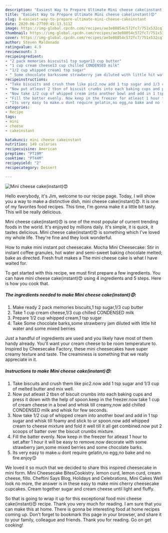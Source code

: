 ```yaml
---
description: "Easiest Way to Prepare Ultimate Mini cheese cake(instant)😍"
title: "Easiest Way to Prepare Ultimate Mini cheese cake(instant)😍"
slug: 8-easiest-way-to-prepare-ultimate-mini-cheese-cakeinstant
date: 2020-06-27T09:45:13.511Z
image: https://img-global.cpcdn.com/recipes/ae3e08054c572fc7/751x532cq70/mini-cheese-cakeinstant😍-recipe-main-photo.jpg
thumbnail: https://img-global.cpcdn.com/recipes/ae3e08054c572fc7/751x532cq70/mini-cheese-cakeinstant😍-recipe-main-photo.jpg
cover: https://img-global.cpcdn.com/recipes/ae3e08054c572fc7/751x532cq70/mini-cheese-cakeinstant😍-recipe-main-photo.jpg
author: Steven Maldonado
ratingvalue: 4.9
reviewcount: 3
recipeingredient:
- "2 pack memories biscuits1 tsp sugar13 cup butter"
- "1 cup cream cheese13 cup chilled CONDENSED milk"
- "1/2 cup whipped cream1 tsp sugar"
- " Some chocolate barkssome strawberry jam diluted with little hit water and some mixed berries"
recipeinstructions:
- "Take biscuits and crush them like pic2.now add 1 tsp sugar and 1/3 cup of melted butter and mix well."
- "Now put atleast 2 tbsn of biscuit crumbs into each baking cups and press it down with the help of spoon.keep in the freezer.now take 1 cup of cream cheese in a bowl and whisk till creamy,now add chilled CONDENSED milk and whisk for few seconds."
- "Now take 1/2 cup of whipped cream into another bowl and add in 1 tsp sugar and whisk till foamy and stick to ur spoon.now add whipped cream to cheese mixture and fold it well till it all get combined.now put 2 scoops of batter over the biscuit crumbs mixture."
- "Fill the batter evenly. Now keep in the freezer for atleast 1 hour to set.after 1 hour it will be easy to remove.now decorate with some strawberry jam,some mixed berries and some chocolate barks."
- "Its very easy to make.u dont require gelatin,no egg,no bake and no fire.enjoy😊"
categories:
- Recipe
tags:
- mini
- cheese
- cakeinstant

katakunci: mini cheese cakeinstant 
nutrition: 149 calories
recipecuisine: American
preptime: "PT19M"
cooktime: "PT44M"
recipeyield: "2"
recipecategory: Dessert

---
```



![Mini cheese cake(instant)😍](https://img-global.cpcdn.com/recipes/ae3e08054c572fc7/751x532cq70/mini-cheese-cakeinstant😍-recipe-main-photo.jpg)

Hello everybody, it's Jim, welcome to our recipe page. Today, I will show you a way to make a distinctive dish, mini cheese cake(instant)😍. It is one of my favorites food recipes. This time, I'm gonna make it a little bit tasty. This will be really delicious.

Mini cheese cake(instant)😍 is one of the most popular of current trending foods in the world. It's enjoyed by millions daily. It's simple, it is quick, it tastes delicious. Mini cheese cake(instant)😍 is something which I've loved my whole life. They're fine and they look wonderful.

How to make mini instant pot cheesecake. Mocha Mini Cheesecake: Stir in instant coffee granules, hot water and semi-sweet baking chocolate melted; bake as directed. Fresh fruit makes a The mini cheese cake is what I have waited for.


To get started with this recipe, we must first prepare a few ingredients. You can have mini cheese cake(instant)😍 using 4 ingredients and 5 steps. Here is how you cook that.

<!--inarticleads1-->

##### The ingredients needed to make Mini cheese cake(instant)😍:

1. Make ready 2 pack memories biscuits,1 tsp sugar,1/3 cup butter
1. Take 1 cup cream cheese,1/3 cup chilled CONDENSED milk
1. Prepare 1/2 cup whipped cream,1 tsp sugar
1. Take  Some chocolate barks,some strawberry jam diluted with little hit water and some mixed berries


Just a handful of ingredients are used and you likely have most of them handy already. You&#39;ll want your cream cheese to be room temperature to. Inspired by Cheesecake Factory, these mini cheesecakes have super creamy texture and taste. The creaminess is something that we really appreciate in it. 

<!--inarticleads2-->

##### Instructions to make Mini cheese cake(instant)😍:

1. Take biscuits and crush them like pic2.now add 1 tsp sugar and 1/3 cup of melted butter and mix well.
1. Now put atleast 2 tbsn of biscuit crumbs into each baking cups and press it down with the help of spoon.keep in the freezer.now take 1 cup of cream cheese in a bowl and whisk till creamy,now add chilled CONDENSED milk and whisk for few seconds.
1. Now take 1/2 cup of whipped cream into another bowl and add in 1 tsp sugar and whisk till foamy and stick to ur spoon.now add whipped cream to cheese mixture and fold it well till it all get combined.now put 2 scoops of batter over the biscuit crumbs mixture.
1. Fill the batter evenly. Now keep in the freezer for atleast 1 hour to set.after 1 hour it will be easy to remove.now decorate with some strawberry jam,some mixed berries and some chocolate barks.
1. Its very easy to make.u dont require gelatin,no egg,no bake and no fire.enjoy😊


We loved it so much that we decided to share this inspired cheesecake in mini form. Mini Cheesecake BitesCookistry. lemon curd, lemon curd, cream cheese, fillo. Cheftini Says Blog, Holidays and Celebrations, Mini Cakes Well look no more, the answer is in these easy to make mini cherry cheesecake cupcakes. Cream together sugar and cream cheese until light and fluffy. 

So that is going to wrap it up for this exceptional food mini cheese cake(instant)😍 recipe. Thank you very much for reading. I am sure that you can make this at home. There is gonna be interesting food at home recipes coming up. Don't forget to bookmark this page in your browser, and share it to your family, colleague and friends. Thank you for reading. Go on get cooking!
